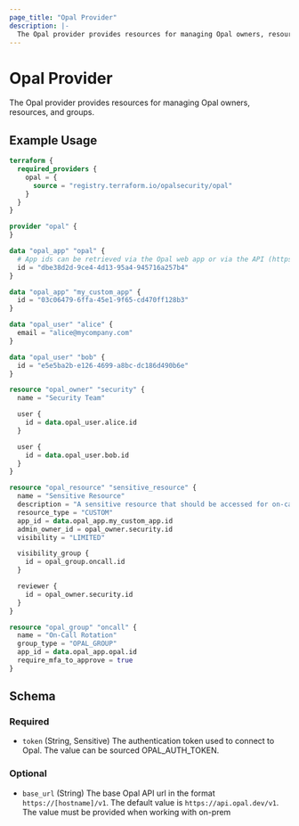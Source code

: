 ```yaml
---
page_title: "Opal Provider"
description: |-
  The Opal provider provides resources for managing Opal owners, resources, and groups.
---
```


# Opal Provider

The Opal provider provides resources for managing Opal owners, resources, and groups.

## Example Usage

```terraform
terraform {
  required_providers {
    opal = {
      source = "registry.terraform.io/opalsecurity/opal"
    }
  }
}

provider "opal" {
}

data "opal_app" "opal" {
  # App ids can be retrieved via the Opal web app or via the API (https://docs.opal.dev/reference/getapps)
  id = "dbe38d2d-9ce4-4d13-95a4-945716a257b4"
}

data "opal_app" "my_custom_app" {
  id = "03c06479-6ffa-45e1-9f65-cd470ff128b3"
}

data "opal_user" "alice" {
  email = "alice@mycompany.com"
}

data "opal_user" "bob" {
  id = "e5e5ba2b-e126-4699-a8bc-dc186d490b6e"
}

resource "opal_owner" "security" {
  name = "Security Team"

  user {
    id = data.opal_user.alice.id
  }

  user {
    id = data.opal_user.bob.id
  }
}

resource "opal_resource" "sensitive_resource" {
  name = "Sensitive Resource"
  description = "A sensitive resource that should be accessed for on-call only."
  resource_type = "CUSTOM"
  app_id = data.opal_app.my_custom_app.id
  admin_owner_id = opal_owner.security.id
  visibility = "LIMITED"

  visibility_group {
    id = opal_group.oncall.id
  }

  reviewer {
    id = opal_owner.security.id
  }
}

resource "opal_group" "oncall" {
  name = "On-Call Rotation"
  group_type = "OPAL_GROUP"
  app_id = data.opal_app.opal.id
  require_mfa_to_approve = true
}
```

<!-- schema generated by tfplugindocs -->
## Schema

### Required

- `token` (String, Sensitive) The authentication token used to connect to Opal. The value can be sourced OPAL_AUTH_TOKEN.

### Optional

- `base_url` (String) The base Opal API url in the format `https://[hostname]/v1`. The default value is `https://api.opal.dev/v1`. The value must be provided when working with on-prem
